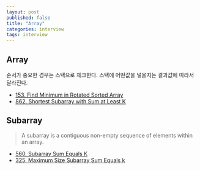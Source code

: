 ```yaml
---
layout: post
published: false
title: "Array"
categories: interview
tags: interview 
---
```


## Array

순서가 중요한 경우는 스택으로 체크한다.
스택에 어떤값을 넣을지는 결과값에 따라서 달라진다.

- [153. Find Minimum in Rotated Sorted Array]()
- [862. Shortest Subarray with Sum at Least K](https://leetcode.com/problems/shortest-subarray-with-sum-at-least-k/)


## Subarray
> A subarray is a contiguous non-empty sequence of elements within an array.

- [560. Subarray Sum Equals K](https://leetcode.com/problems/subarray-sum-equals-k/)
- [325. Maximum Size Subarray Sum Equals k](https://leetcode.com/problems/maximum-size-subarray-sum-equals-k/)